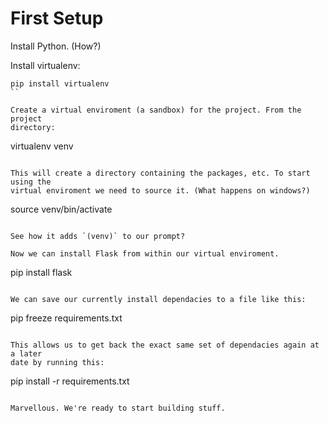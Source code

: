 # First Setup

Install Python. (How?)

Install virtualenv:

```
pip install virtualenv
``

Create a virtual enviroment (a sandbox) for the project. From the project
directory:

```
virtualenv venv
```

This will create a directory containing the packages, etc. To start using the
virtual enviroment we need to source it. (What happens on windows?)

```
source venv/bin/activate
```

See how it adds `(venv)` to our prompt?

Now we can install Flask from within our virtual enviroment.

```
pip install flask
```

We can save our currently install dependacies to a file like this:

```
pip freeze requirements.txt
```

This allows us to get back the exact same set of dependacies again at a later
date by running this:

```
pip install -r requirements.txt
```

Marvellous. We're ready to start building stuff.
